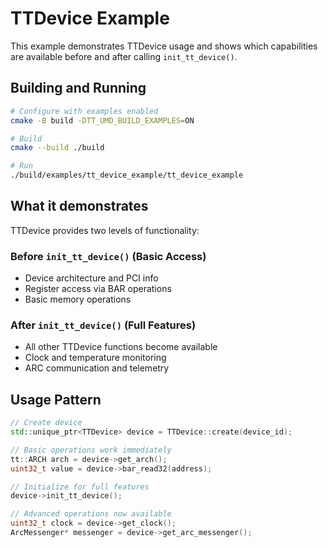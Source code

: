 # TTDevice Example

This example demonstrates TTDevice usage and shows which capabilities are available before and after calling `init_tt_device()`.

## Building and Running

```bash
# Configure with examples enabled
cmake -B build -DTT_UMD_BUILD_EXAMPLES=ON

# Build
cmake --build ./build

# Run
./build/examples/tt_device_example/tt_device_example
```

## What it demonstrates

TTDevice provides two levels of functionality:

### Before `init_tt_device()` (Basic Access)
- Device architecture and PCI info
- Register access via BAR operations
- Basic memory operations

### After `init_tt_device()` (Full Features)
- All other TTDevice functions become available
- Clock and temperature monitoring
- ARC communication and telemetry

## Usage Pattern

```cpp
// Create device
std::unique_ptr<TTDevice> device = TTDevice::create(device_id);

// Basic operations work immediately
tt::ARCH arch = device->get_arch();
uint32_t value = device->bar_read32(address);

// Initialize for full features
device->init_tt_device();

// Advanced operations now available
uint32_t clock = device->get_clock();
ArcMessenger* messenger = device->get_arc_messenger();
```
